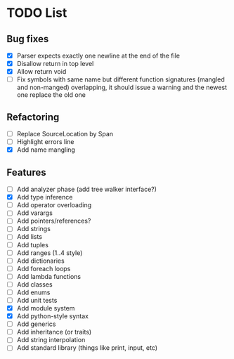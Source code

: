 # TODO List

## Bug fixes
- [x] Parser expects exactly one newline at the end of the file
- [x] Disallow return in top level
- [x] Allow return void
- [ ] Fix symbols with same name but different function signatures (mangled and non-manged) overlapping, it should issue a warning and the newest one replace the old one

## Refactoring
- [ ] Replace SourceLocation by Span
- [ ] Highlight errors line
- [x] Add name mangling

## Features
- [ ] Add analyzer phase (add tree walker interface?)
- [x] Add type inference
- [ ] Add operator overloading
- [ ] Add varargs
- [ ] Add pointers/references?
- [ ] Add strings
- [ ] Add lists
- [ ] Add tuples
- [ ] Add ranges (1..4 style)
- [ ] Add dictionaries
- [ ] Add foreach loops
- [ ] Add lambda functions
- [ ] Add classes
- [ ] Add enums
- [ ] Add unit tests
- [x] Add module system
- [x] Add python-style syntax
- [ ] Add generics
- [ ] Add inheritance (or traits)
- [ ] Add string interpolation
- [ ] Add standard library (things like print, input, etc)